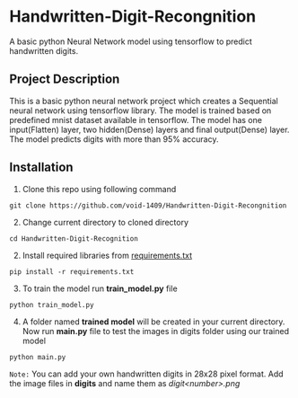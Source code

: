 # Handwritten-Digit-Recongnition
A basic python Neural Network model using tensorflow to predict handwritten digits.

## Project Description
This is a basic python neural network project which creates a Sequential neural network using tensorflow library. The model is trained based on predefined mnist dataset available in tensorflow. The model has one input(Flatten) layer, two hidden(Dense) layers and final output(Dense) layer. The model predicts digits with more than 95% accuracy.

## Installation
1. Clone this repo using following command
```
git clone https://github.com/void-1409/Handwritten-Digit-Recongnition
```
2. Change current directory to cloned directory
```
cd Handwritten-Digit-Recognition
```
2. Install required libraries from [requirements.txt](requirements.txt)
```
pip install -r requirements.txt
```
3. To train the model run **train_model.py** file
```
python train_model.py
```
4. A folder named **trained model** will be created in your current directory. Now run **main.py** file to test the images in digits folder using our trained model
```
python main.py
```

`Note:` You can add your own handwritten digits in 28x28 pixel format. Add the image files in **digits** and name them as _digit&lt;number&gt;.png_
